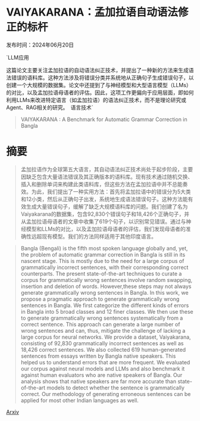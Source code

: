 # VAIYAKARANA：孟加拉语自动语法修正的标杆

发布时间：2024年06月20日

`LLM应用

这篇论文主要关注孟加拉语的自动语法纠正技术，并提出了一种新的方法来生成语法错误的语料库。这种方法涉及将错误分类并系统地从正确句子生成错误句子，以创建一个大规模的数据集。论文中还提到了与神经模型和大型语言模型（LLMs）的对比，以及孟加拉语母语者的评估。因此，这项工作更偏向于应用层面，即如何利用LLMs来改进特定语言（如孟加拉语）的语法纠正技术，而不是理论研究或Agent、RAG相关的研究。` `语言技术`

> VAIYAKARANA : A Benchmark for Automatic Grammar Correction in Bangla

# 摘要

> 孟加拉语作为全球第五大语言，其自动语法纠正技术尚处于起步阶段，主要因缺乏包含大量语法错误及其正确版本的语料库。现有技术通过随机交换、插入和删除单词来构建此类语料库，但这些方法在孟加拉语中并不总能奏效。为此，我们提出了一种实用方法：首先将孟加拉语中的错误分为5大类和12小类，然后从正确句子出发，系统地生成语法错误句子。这种方法能有效生成大量错误句子，缓解了缺乏大规模语料库的问题。我们创建了名为Vaiyakarana的数据集，包含92,830个错误句子和18,426个正确句子，并从孟加拉语母语者的文章中收集了619个句子，以识别常见错误。通过与神经模型和LLMs的对比，以及孟加拉语母语者的评估，我们发现母语者的准确性远超现有模型。我们的方法同样适用于其他印度语言。

> Bangla (Bengali) is the fifth most spoken language globally and, yet, the problem of automatic grammar correction in Bangla is still in its nascent stage. This is mostly due to the need for a large corpus of grammatically incorrect sentences, with their corresponding correct counterparts. The present state-of-the-art techniques to curate a corpus for grammatically wrong sentences involve random swapping, insertion and deletion of words. However,these steps may not always generate grammatically wrong sentences in Bangla. In this work, we propose a pragmatic approach to generate grammatically wrong sentences in Bangla. We first categorize the different kinds of errors in Bangla into 5 broad classes and 12 finer classes. We then use these to generate grammatically wrong sentences systematically from a correct sentence. This approach can generate a large number of wrong sentences and can, thus, mitigate the challenge of lacking a large corpus for neural networks. We provide a dataset, Vaiyakarana, consisting of 92,830 grammatically incorrect sentences as well as 18,426 correct sentences. We also collected 619 human-generated sentences from essays written by Bangla native speakers. This helped us to understand errors that are more frequent. We evaluated our corpus against neural models and LLMs and also benchmark it against human evaluators who are native speakers of Bangla. Our analysis shows that native speakers are far more accurate than state-of-the-art models to detect whether the sentence is grammatically correct. Our methodology of generating erroneous sentences can be applied for most other Indian languages as well.

[Arxiv](https://arxiv.org/abs/2406.14284)